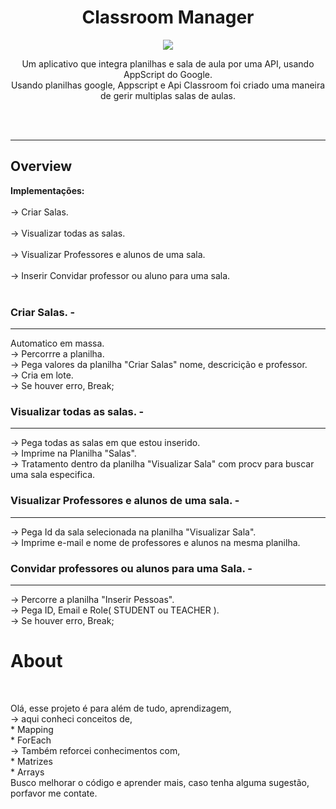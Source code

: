 <h1 align="center">Classroom Manager</h1>
<p align="center">
  <img src="https://img.icons8.com/plasticine/400/google-classroom.png">
</p>
<p align="center">
Um aplicativo que integra planilhas e sala de aula por uma API, usando AppScript do Google.<br>
Usando planilhas google, Appscript e Api Classroom foi criado uma maneira de gerir multiplas salas de aulas.
</p>

<br></br>
<hr></hr>
<h2>Overview</h2>
<b>Implementações:</b>                               <br></br>
-> Criar Salas.                                      <br></br>
-> Visualizar todas as salas.                        <br></br>
-> Visualizar Professores e alunos de uma sala.      <br></br>
-> Inserir Convidar professor ou aluno para uma sala.<br></br>

<h3> Criar Salas. - </h3>
<hr>
Automatico em massa.<br>
-> Percorrre a planilha.<br>
-> Pega valores da planilha "Criar Salas" nome, descricição e professor.<br>
-> Cria em lote.<br>
-> Se houver erro, Break;<br>

<h3>Visualizar todas as salas. - </h3>
<hr>
-> Pega todas as salas em que estou inserido.<br>
-> Imprime na Planilha "Salas".<br>
-> Tratamento dentro da planilha "Visualizar Sala" com procv para buscar uma sala especifica.<br>

<h3>Visualizar Professores e alunos de uma sala. - </h3>
<hr>
-> Pega Id da sala selecionada na planilha "Visualizar Sala".<br>
-> Imprime e-mail e nome de professores e alunos na mesma planilha.<br>

<h3>Convidar professores ou alunos para uma Sala. - </h3>
<hr>
-> Percorre a planilha "Inserir Pessoas".<br>
-> Pega ID, Email e Role( STUDENT ou TEACHER ).<br>
->  Se houver erro, Break;<br>


<h1><b>About</b></h1><br>
<p>
Olá, esse projeto é para além de tudo, aprendizagem, <br>
-> aqui conheci conceitos de,<br>
  * Mapping<br>
  * ForEach<br>
 -> Também reforcei conhecimentos com,<br>
  * Matrizes<br>
  * Arrays<br>
Busco melhorar o código e aprender mais, caso tenha alguma sugestão, porfavor me contate.
</p>
